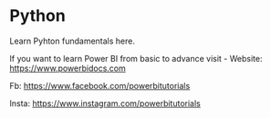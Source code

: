 # Python
Learn Pyhton fundamentals here.

If you want to learn Power BI from basic to advance visit -
Website: https://www.powerbidocs.com

Fb: https://www.facebook.com/powerbitutorials

Insta: https://www.instagram.com/powerbitutorials
